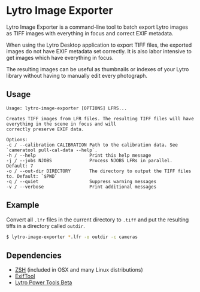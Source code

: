 # Lytro Image Exporter
Lytro Image Exporter is a command-line tool to batch export Lytro images as
TIFF images with everything in focus and correct EXIF metadata.

When using the Lytro Desktop application to export TIFF files, the exported
images do not have EXIF metadata set correctly. It is also labor intensive to
get images which have everything in focus.

The resulting images can be useful as thumbnails or indexes of your Lytro
library without having to manually edit every photograph.

## Usage
```text
Usage: lytro-image-exporter [OPTIONS] LFRS...

Creates TIFF images from LFR files. The resulting TIFF files will have everything in the scene in focus and will
correctly preserve EXIF data.

Options:
-c / --calibration CALIBRATION Path to the calibration data. See `cameratool pull-cal-data --help`.
-h / --help                    Print this help message
-j / --jobs NJOBS              Process NJOBS LFRs in parallel. Default: 7
-o / --out-dir DIRECTORY       The directory to output the TIFF files to. Default: `$PWD`
-q / --quiet                   Suppress warning messages
-v / --verbose                 Print additional messages
```

## Example
Convert all `.lfr` files in the current directory to `.tiff` and put the
resulting tiffs in a directory called `outdir`.
```sh
$ lytro-image-exporter *.lfr -o outdir -c cameras
```

## Dependencies
 * [ZSH](http://www.zsh.org/) (included in OSX and many Linux distributions)
 * [ExifTool](http://www.sno.phy.queensu.ca/~phil/exiftool/)
 * [Lytro Power Tools Beta](https://www.lytro.com/imaging/power-tools)
